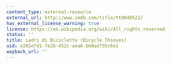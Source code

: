 ```yaml
---
content_type: external-resource
external_url: http://www.imdb.com/title/tt0040522/
has_external_license_warning: true
license: https://en.wikipedia.org/wiki/All_rights_reserved
status: ''
title: Ladri di Biciclette (Bicycle Thieves)
uid: e201efd1-7e2b-452c-aea6-b60ad735c6e1
wayback_url: ''
---
```

